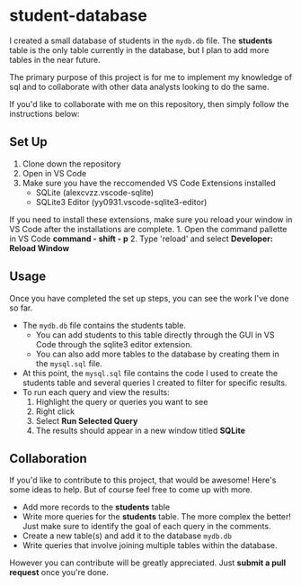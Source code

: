 # student-database

I created a small database of students in the `mydb.db` file. The **students** table is the only table currently in the database, but I plan to add more tables in the near future.

The primary purpose of this project is for me to implement my knowledge of sql and to collaborate with other data analysts looking to do the same.

If you'd like to collaborate with me on this repository, then simply follow the instructions below:

## Set Up
1. Clone down the repository
2. Open in VS Code
3. Make sure you have the reccomended VS Code Extensions installed
    - SQLite (alexcvzz.vscode-sqlite)
    - SQLite3 Editor (yy0931.vscode-sqlite3-editor)

  If you need to install these extensions, make sure you reload your window in VS Code after the installations are complete. 
    1. Open the command pallette in VS Code **command - shift - p**
    2. Type 'reload' and select **Developer: Reload Window**

## Usage
Once you have completed the set up steps, you can see the work I've done so far.
  - The `mydb.db` file contains the students table.
    - You can add students to this table directly through the GUI in VS Code through  the sqlite3 editor extension.
    - You can also add more tables to the database by creating them in the `mysql.sql` file.
  - At this point, the `mysql.sql` file contains the code I used to create the students table and several queries I created to filter for specific results.
  - To run each query and view the results:
    1. Highlight the query or queries you want to see
    2. Right click
    3. Select **Run Selected Query**
    4. The results should appear in a new window titled **SQLite**

## Collaboration
If you'd like to contribute to this project, that would be awesome! Here's some ideas to help. But of course feel free to come up with more.

  - Add more records to the **students** table
  - Write more queries for the **students** table. The more complex the better! Just make sure to identify the goal of each query in the comments.
  - Create a new table(s) and add it to the database `mydb.db`
  - Write queries that involve joining multiple tables within the database.

However you can contribute will be greatly appreciated. Just **submit a pull request** once you're done. 






